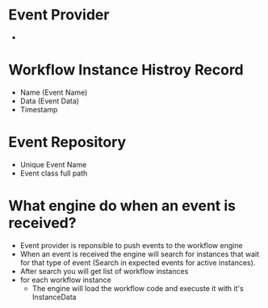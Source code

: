 ﻿# Event Provider
* 
# Workflow Instance Histroy Record
* Name (Event Name)
* Data (Event Data)
* Timestamp

# Event Repository
* Unique Event Name
* Event class full path


# What engine do when an event is received?
* Event provider is reponsible to push events to the workflow engine
* When an event is received the engine will search for instances that wait for that type of event (Search in expected events for active instances).
* After search you will get list of workflow instances
* for each workflow instance
	* The engine will load the workflow code and execuste it with it's InstanceData




